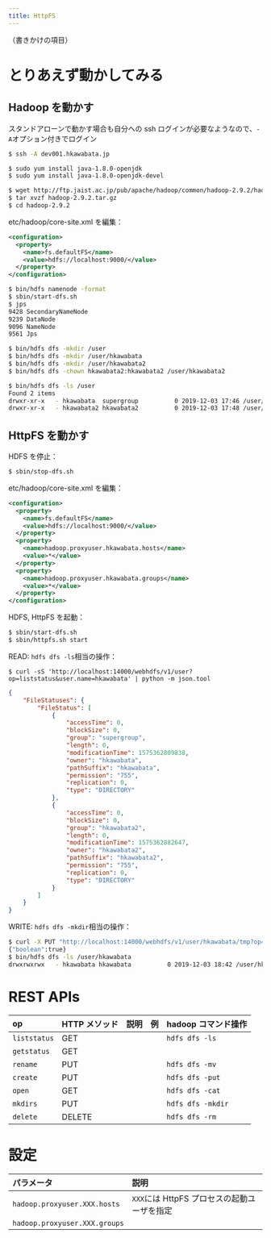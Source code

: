 ```yaml
---
title: HttpFS
---
```


（書きかけの項目）

# とりあえず動かしてみる

## Hadoop を動かす

スタンドアローンで動かす場合も自分への ssh ログインが必要なようなので、`-A`オプション付きでログイン

```bash
$ ssh -A dev001.hkawabata.jp
```

```bash
$ sudo yum install java-1.8.0-openjdk
$ sudo yum install java-1.8.0-openjdk-devel

$ wget http://ftp.jaist.ac.jp/pub/apache/hadoop/common/hadoop-2.9.2/hadoop-2.9.2.tar.gz
$ tar xvzf hadoop-2.9.2.tar.gz
$ cd hadoop-2.9.2
```

etc/hadoop/core-site.xml を編集：

```xml
<configuration>
  <property>
    <name>fs.defaultFS</name>
    <value>hdfs://localhost:9000/</value>
  </property>
</configuration>
```

```bash
$ bin/hdfs namenode -format
$ sbin/start-dfs.sh
$ jps
9428 SecondaryNameNode
9239 DataNode
9096 NameNode
9561 Jps

$ bin/hdfs dfs -mkdir /user
$ bin/hdfs dfs -mkdir /user/hkawabata
$ bin/hdfs dfs -mkdir /user/hkawabata2
$ bin/hdfs dfs -chown hkawabata2:hkawabata2 /user/hkawabata2

$ bin/hdfs dfs -ls /user
Found 2 items
drwxr-xr-x   - hkawabata  supergroup          0 2019-12-03 17:46 /user/hkawabata
drwxr-xr-x   - hkawabata2 hkawabata2          0 2019-12-03 17:48 /user/hkawabata2
```

## HttpFS を動かす

HDFS を停止：

```bash
$ sbin/stop-dfs.sh
```

etc/hadoop/core-site.xml を編集：

```xml
<configuration>
  <property>
    <name>fs.defaultFS</name>
    <value>hdfs://localhost:9000/</value>
  </property>
  <property>
    <name>hadoop.proxyuser.hkawabata.hosts</name>
    <value>*</value>
  </property>
  <property>
    <name>hadoop.proxyuser.hkawabata.groups</name>
    <value>*</value>
  </property>
</configuration>
```

HDFS, HttpFS を起動：

```bash
$ sbin/start-dfs.sh
$ sbin/httpfs.sh start
```

READ: `hdfs dfs -ls`相当の操作：

```
$ curl -sS 'http://localhost:14000/webhdfs/v1/user?op=liststatus&user.name=hkawabata' | python -m json.tool
```

```json
{
    "FileStatuses": {
        "FileStatus": [
            {
                "accessTime": 0,
                "blockSize": 0,
                "group": "supergroup",
                "length": 0,
                "modificationTime": 1575362809838,
                "owner": "hkawabata",
                "pathSuffix": "hkawabata",
                "permission": "755",
                "replication": 0,
                "type": "DIRECTORY"
            },
            {
                "accessTime": 0,
                "blockSize": 0,
                "group": "hkawabata2",
                "length": 0,
                "modificationTime": 1575362882647,
                "owner": "hkawabata2",
                "pathSuffix": "hkawabata2",
                "permission": "755",
                "replication": 0,
                "type": "DIRECTORY"
            }
        ]
    }
}
```

WRITE: `hdfs dfs -mkdir`相当の操作：

```bash
$ curl -X PUT "http://localhost:14000/webhdfs/v1/user/hkawabata/tmp?op=mkdirs&permission=1777&user.name=hkawabata"
{"boolean":true}
$ bin/hdfs dfs -ls /user/hkawabata
drwxrwxrwx   - hkawabata hkawabata          0 2019-12-03 18:42 /user/hkawabata/tmp
```


# REST APIs

| op | HTTP メソッド | 説明 | 例 | hadoop コマンド操作 |
| :-- | :-- | :-- | :-- | :-- |
| `liststatus` | GET |  |  | `hdfs dfs -ls` |
| `getstatus` | GET |  |  |  |
| `rename` | PUT |  |  | `hdfs dfs -mv` |
| `create` | PUT |  |  | `hdfs dfs -put` |
| `open` | GET |  |  | `hdfs dfs -cat` |
| `mkdirs` | PUT |  |  | `hdfs dfs -mkdir` |
| `delete` | DELETE |  |  | `hdfs dfs -rm` |

# 設定

| パラメータ | 説明 |
| :-- | :-- |
| `hadoop.proxyuser.XXX.hosts` | `XXX`には HttpFS プロセスの起動ユーザを指定 |
| `hadoop.proxyuser.XXX.groups` |  |
